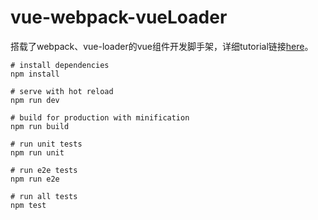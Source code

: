 # vue-webpack-vueLoader
搭载了webpack、vue-loader的vue组件开发脚手架，详细tutorial链接[here](http://geocld.github.io/2016/03/14/vuejs_webpack/)。

```
# install dependencies
npm install

# serve with hot reload
npm run dev

# build for production with minification
npm run build

# run unit tests
npm run unit

# run e2e tests
npm run e2e

# run all tests
npm test
```